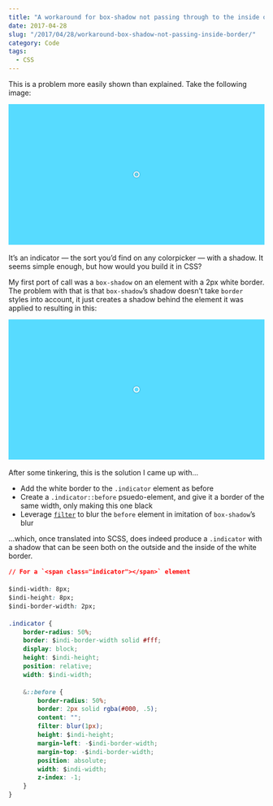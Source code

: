 ```yaml
---
title: "A workaround for box-shadow not passing through to the inside of a border"
date: 2017-04-28
slug: "/2017/04/28/workaround-box-shadow-not-passing-inside-border/"
category: Code
tags:
  - CSS
---
```


This is a problem more easily shown than explained. Take the following image:

![](/static/posts/workaround-box-shadow-not-passing-inside-border/indicator-2@2x.png)

It’s an indicator — the sort you’d find on any colorpicker — with a shadow. It seems simple enough, but how would you build it in CSS?

My first port of call was a `box-shadow` on an element with a 2px white border. The problem with that is that `box-shadow`’s shadow doesn’t take `border` styles into account, it just creates a shadow behind the element it was applied to resulting in this:

![](/static/posts/workaround-box-shadow-not-passing-inside-border/indicator-1@2x.png)

After some tinkering, this is the solution I came up with…

- Add the white border to the `.indicator` element as before
- Create a `.indicator::before` psuedo-element, and give it a border of the same width, only making this one black
- Leverage [`filter`](https://caniuse.com/#search=filter) to blur the `before` element in imitation of `box-shadow`’s blur

…which, once translated into SCSS, does indeed produce a `.indicator` with a shadow that can be seen both on the outside and the inside of the white border.

```css
// For a `<span class="indicator"></span>` element

$indi-width: 8px;
$indi-height: 8px;
$indi-border-width: 2px;

.indicator {
    border-radius: 50%;
    border: $indi-border-width solid #fff;
    display: block;
    height: $indi-height;
    position: relative;
    width: $indi-width;

    &::before {
        border-radius: 50%;
        border: 2px solid rgba(#000, .5);
        content: "";
        filter: blur(1px);
        height: $indi-height;
        margin-left: -$indi-border-width;
        margin-top: -$indi-border-width;
        position: absolute;
        width: $indi-width;
        z-index: -1;
    }
}
```

